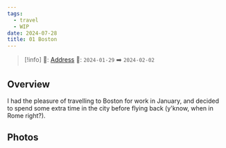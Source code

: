 ```yaml
---
tags:
  - travel
  - WIP
date: 2024-07-28
title: 01 Boston
---
```


> [!info]
>📌: [Address]()
>📅: `2024-01-29` ➡️ `2024-02-02`

## Overview

I had the pleasure of travelling to Boston for work in January, and decided to spend some extra time in the city before flying back (y'know, when in Rome right?).


## Photos
